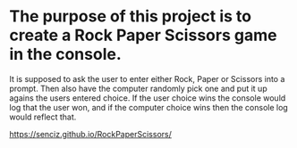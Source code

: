 <h1>The purpose of this project is to create a Rock Paper Scissors game in the console.</h1>

It is supposed to ask the user to enter either Rock, Paper or Scissors into a prompt. Then also have the computer randomly pick one and put it up agains the users entered choice. If the user choice wins the console would log that the user won, and if the computer choice wins then the console log would reflect that.

https://senciz.github.io/RockPaperScissors/
